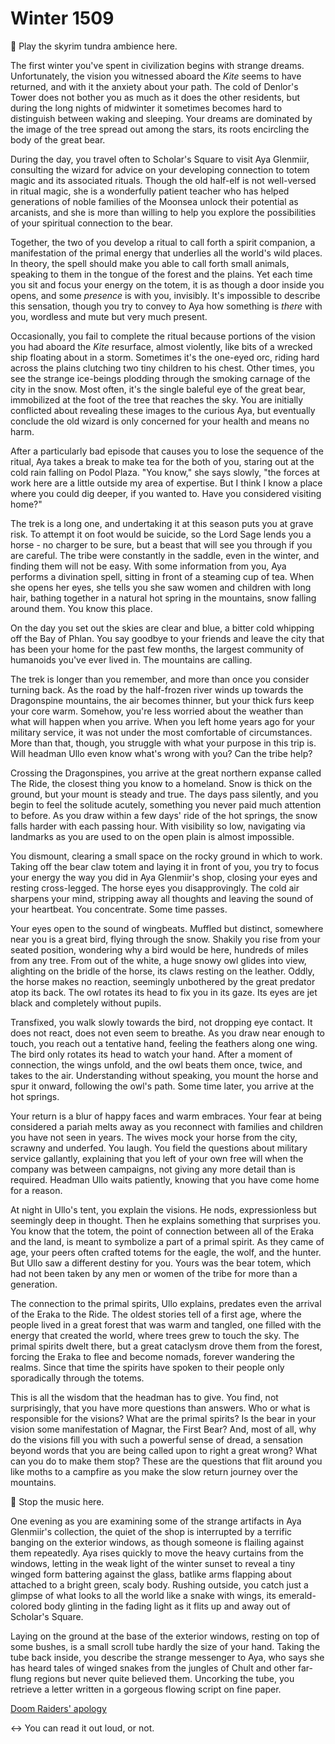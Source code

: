 # Winter 1509

<aside>
🎵 Play the skyrim tundra ambience here.

</aside>

The first winter you've spent in civilization begins with strange dreams. Unfortunately, the vision you witnessed aboard the *Kite* seems to have returned, and with it the anxiety about your path. The cold of Denlor's Tower does not bother you as much as it does the other residents, but during the long nights of midwinter it sometimes becomes hard to distinguish between waking and sleeping. Your dreams are dominated by the image of the tree spread out among the stars, its roots encircling the body of the great bear.

During the day, you travel often to Scholar's Square to visit Aya Glenmiir, consulting the wizard for advice on your developing connection to totem magic and its associated rituals. Though the old half-elf is not well-versed in ritual magic, she is a wonderfully patient teacher who has helped generations of noble families of the Moonsea unlock their potential as arcanists, and she is more than willing to help you explore the possibilities of your spiritual connection to the bear.

Together, the two of you develop a ritual to call forth a spirit companion, a manifestation of the primal energy that underlies all the world's wild places. In theory, the spell should make you able to call forth small animals, speaking to them in the tongue of the forest and the plains. Yet each time you sit and focus your energy on the totem, it is as though a door inside you opens, and some *presence* is with you, invisibly. It's impossible to describe this sensation, though you try to convey to Aya how something is *there* with you, wordless and mute but very much present.

Occasionally, you fail to complete the ritual because portions of the vision you had aboard the *Kite* resurface, almost violently, like bits of a wrecked ship floating about in a storm. Sometimes it's the one-eyed orc, riding hard across the plains clutching two tiny children to his chest. Other times, you see the strange ice-beings plodding through the smoking carnage of the city in the snow. Most often, it's the single baleful eye of the great bear, immobilized at the foot of the tree that reaches the sky. You are initially conflicted about revealing these images to the curious Aya, but eventually conclude the old wizard is only concerned for your health and means no harm.

After a particularly bad episode that causes you to lose the sequence of the ritual, Aya takes a break to make tea for the both of you, staring out at the cold rain falling on Podol Plaza. "You know," she says slowly, "the forces at work here are a little outside my area of expertise. But I think I know a place where you could dig deeper, if you wanted to. Have you considered visiting home?"

The trek is a long one, and undertaking it at this season puts you at grave risk. To attempt it on foot would be suicide, so the Lord Sage lends you a horse - no charger to be sure, but a beast that will see you through if you are careful. The tribe were constantly in the saddle, even in the winter, and finding them will not be easy. With some information from you, Aya performs a divination spell, sitting in front of a steaming cup of tea. When she opens her eyes, she tells you she saw women and children with long hair, bathing together in a natural hot spring in the mountains, snow falling around them. You know this place.

On the day you set out the skies are clear and blue, a bitter cold whipping off the Bay of Phlan. You say goodbye to your friends and leave the city that has been your home for the past few months, the largest community of humanoids you've ever lived in. The mountains are calling.

The trek is longer than you remember, and more than once you consider turning back. As the road by the half-frozen river winds up towards the Dragonspine mountains, the air becomes thinner, but your thick furs keep your core warm. Somehow, you're less worried about the weather than what will happen when you arrive. When you left home years ago for your military service, it was not under the most comfortable of circumstances. More than that, though, you struggle with what your purpose in this trip is. Will headman Ullo even know what's wrong with you? Can the tribe help?

Crossing the Dragonspines, you arrive at the great northern expanse called The Ride, the closest thing you know to a homeland. Snow is thick on the ground, but your mount is steady and true. The days pass silently, and you begin to feel the solitude acutely, something you never paid much attention to before. As you draw within a few days' ride of the hot springs, the snow falls harder with each passing hour. With visibility so low, navigating via landmarks as you are used to on the open plain is almost impossible.

You dismount, clearing a small space on the rocky ground in which to work. Taking off the bear claw totem and laying it in front of you, you try to focus your energy the way you did in Aya Glenmiir's shop, closing your eyes and resting cross-legged. The horse eyes you disapprovingly. The cold air sharpens your mind, stripping away all thoughts and leaving the sound of your heartbeat. You concentrate. Some time passes.

Your eyes open to the sound of wingbeats. Muffled but distinct, somewhere near you is a great bird, flying through the snow. Shakily you rise from your seated position, wondering why a bird would be here, hundreds of miles from any tree. From out of the white, a huge snowy owl glides into view, alighting on the bridle of the horse, its claws resting on the leather. Oddly, the horse makes no reaction, seemingly unbothered by the great predator atop its back. The owl rotates its head to fix you in its gaze. Its eyes are jet black and completely without pupils.

Transfixed, you walk slowly towards the bird, not dropping eye contact. It does not react, does not even seem to breathe. As you draw near enough to touch, you reach out a tentative hand, feeling the feathers along one wing. The bird only rotates its head to watch your hand. After a moment of connection, the wings unfold, and the owl beats them once, twice, and takes to the air. Understanding without speaking, you mount the horse and spur it onward, following the owl's path. Some time later, you arrive at the hot springs.

Your return is a blur of happy faces and warm embraces. Your fear at being considered a pariah melts away as you reconnect with families and children you have not seen in years. The wives mock your horse from the city, scrawny and underfed. You laugh. You field the questions about military service gallantly, explaining that you left of your own free will when the company was between campaigns, not giving any more detail than is required. Headman Ullo waits patiently, knowing that you have come home for a reason.

At night in Ullo's tent, you explain the visions. He nods, expressionless but seemingly deep in thought. Then he explains something that surprises you. You know that the totem, the point of connection between all of the Eraka and the land, is meant to symbolize a part of a primal spirit. As they came of age, your peers often crafted totems for the eagle, the wolf, and the hunter. But Ullo saw a different destiny for you. Yours was the bear totem, which had not been taken by any men or women of the tribe for more than a generation.

The connection to the primal spirits, Ullo explains, predates even the arrival of the Eraka to the Ride. The oldest stories tell of a first age, where the people lived in a great forest that was warm and tangled, one filled with the energy that created the world, where trees grew to touch the sky. The primal spirits dwelt there, but a great cataclysm drove them from the forest, forcing the Eraka to flee and become nomads, forever wandering the realms. Since that time the spirits have spoken to their people only sporadically through the totems.

This is all the wisdom that the headman has to give. You find, not surprisingly, that you have more questions than answers. Who or what is responsible for the visions? What are the primal spirits? Is the bear in your vision some manifestation of Magnar, the First Bear? And, most of all, why do the visions fill you with such a powerful sense of dread, a sensation beyond words that you are being called upon to right a great wrong? What can you do to make them stop? These are the questions that flit around you like moths to a campfire as you make the slow return journey over the mountains.

<aside>
🎵 Stop the music here.

</aside>

One evening as you are examining some of the strange artifacts in Aya Glenmiir's collection, the quiet of the shop is interrupted by a terrific banging on the exterior windows, as though someone is flailing against them repeatedly. Aya rises quickly to move the heavy curtains from the windows, letting in the weak light of the winter sunset to reveal a tiny winged form battering against the glass, batlike arms flapping about attached to a bright green, scaly body. Rushing outside, you catch just a glimpse of what looks to all the world like a snake with wings, its emerald-colored body glinting in the fading light as it flits up and away out of Scholar's Square.

Laying on the ground at the base of the exterior windows, resting on top of some bushes, is a small scroll tube hardly the size of your hand. Taking the tube back inside, you describe the strange messenger to Aya, who says she has heard tales of winged snakes from the jungles of Chult and other far-flung regions but never quite believed them. Uncorking the tube, you retrieve a letter written in a gorgeous flowing script on fine paper.

[Doom Raiders' apology](../../Handouts/%E2%9C%89%EF%B8%8F%20Doom%20Raiders%27%20apology.md) 

<aside>
↔️ You can read it out loud, or not.

</aside>
